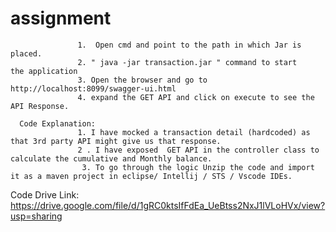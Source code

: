 # assignment
                   1.  Open cmd and point to the path in which Jar is placed.
                   2. " java -jar transaction.jar " command to start the application
                   3. Open the browser and go to http://localhost:8099/swagger-ui.html
                   4. expand the GET API and click on execute to see the API Response.

      Code Explanation:
                   1. I have mocked a transaction detail (hardcoded) as that 3rd party API might give us that response.
                   2 . I have exposed  GET API in the controller class to calculate the cumulative and Monthly balance.
                    3. To go through the logic Unzip the code and import it as a maven project in eclipse/ Intellij / STS / Vscode IDEs.
                 
Code Drive Link:  https://drive.google.com/file/d/1gRC0ktsIfFdEa_UeBtss2NxJ1lVLoHVx/view?usp=sharing
